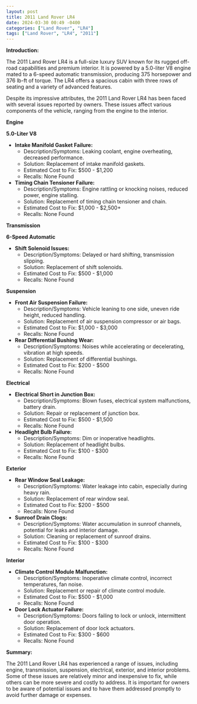 ```yaml
---
layout: post
title: 2011 Land Rover LR4
date: 2024-03-30 00:49 -0400
categories: ["Land Rover", "LR4"]
tags: ["Land Rover", "LR4", "2011"]
---
```

**Introduction:**

The 2011 Land Rover LR4 is a full-size luxury SUV known for its rugged off-road capabilities and premium interior. It is powered by a 5.0-liter V8 engine mated to a 6-speed automatic transmission, producing 375 horsepower and 376 lb-ft of torque. The LR4 offers a spacious cabin with three rows of seating and a variety of advanced features.

Despite its impressive attributes, the 2011 Land Rover LR4 has been faced with several issues reported by owners. These issues affect various components of the vehicle, ranging from the engine to the interior.

**Engine**

**5.0-Liter V8**

* **Intake Manifold Gasket Failure:**
    * Description/Symptoms: Leaking coolant, engine overheating, decreased performance.
    * Solution: Replacement of intake manifold gaskets.
    * Estimated Cost to Fix: $500 - $1,200
    * Recalls: None Found
* **Timing Chain Tensioner Failure:**
    * Description/Symptoms: Engine rattling or knocking noises, reduced power, engine stalling.
    * Solution: Replacement of timing chain tensioner and chain.
    * Estimated Cost to Fix: $1,000 - $2,500+
    * Recalls: None Found

**Transmission**

**6-Speed Automatic**

* **Shift Solenoid Issues:**
    * Description/Symptoms: Delayed or hard shifting, transmission slipping.
    * Solution: Replacement of shift solenoids.
    * Estimated Cost to Fix: $500 - $1,000
    * Recalls: None Found

**Suspension**

* **Front Air Suspension Failure:**
    * Description/Symptoms: Vehicle leaning to one side, uneven ride height, reduced handling.
    * Solution: Replacement of air suspension compressor or air bags.
    * Estimated Cost to Fix: $1,000 - $3,000
    * Recalls: None Found
* **Rear Differential Bushing Wear:**
    * Description/Symptoms: Noises while accelerating or decelerating, vibration at high speeds.
    * Solution: Replacement of differential bushings.
    * Estimated Cost to Fix: $200 - $500
    * Recalls: None Found

**Electrical**

* **Electrical Short in Junction Box:**
    * Description/Symptoms: Blown fuses, electrical system malfunctions, battery drain.
    * Solution: Repair or replacement of junction box.
    * Estimated Cost to Fix: $500 - $1,500
    * Recalls: None Found
* **Headlight Bulb Failure:**
    * Description/Symptoms: Dim or inoperative headlights.
    * Solution: Replacement of headlight bulbs.
    * Estimated Cost to Fix: $100 - $300
    * Recalls: None Found

**Exterior**

* **Rear Window Seal Leakage:**
    * Description/Symptoms: Water leakage into cabin, especially during heavy rain.
    * Solution: Replacement of rear window seal.
    * Estimated Cost to Fix: $200 - $500
    * Recalls: None Found
* **Sunroof Drain Clogs:**
    * Description/Symptoms: Water accumulation in sunroof channels, potential for leaks and interior damage.
    * Solution: Cleaning or replacement of sunroof drains.
    * Estimated Cost to Fix: $100 - $300
    * Recalls: None Found

**Interior**

* **Climate Control Module Malfunction:**
    * Description/Symptoms: Inoperative climate control, incorrect temperatures, fan noise.
    * Solution: Replacement or repair of climate control module.
    * Estimated Cost to Fix: $500 - $1,000
    * Recalls: None Found
* **Door Lock Actuator Failure:**
    * Description/Symptoms: Doors failing to lock or unlock, intermittent door operation.
    * Solution: Replacement of door lock actuators.
    * Estimated Cost to Fix: $300 - $600
    * Recalls: None Found

**Summary:**

The 2011 Land Rover LR4 has experienced a range of issues, including engine, transmission, suspension, electrical, exterior, and interior problems. Some of these issues are relatively minor and inexpensive to fix, while others can be more severe and costly to address. It is important for owners to be aware of potential issues and to have them addressed promptly to avoid further damage or expenses.
